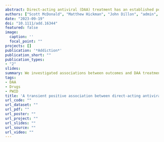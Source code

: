 ```yaml
---
abstract: Direct-acting antiviral (DAA) treatment has an established positive effect on liver outcomes in people with hepatitis C infection; however, there is insufficient evidence regarding its effects on the 'extra-hepatic' outcomes of drug-related hospitalization and mortality (DRM) among people who inject drugs (PWID). We investigated associations between these outcomes and DAA treatment by comparing post-treatment to baseline periods using a within-subjects design to minimize selection bias concerns with cohort or case–control designs.
authors: ["Scott McDonald", "Matthew Hickman", "John Dillon", "admin", "Andrew McAuley", "Andrew Fraser", "Peter Hayes", "Sharon Hutchinson"]
date: "2023-09-19"
doi: "10.1111/add.16344"
featured: false
image:
  caption: ''
  focal_point: ""
projects: []
publication: '*Addiction*'
publication_short: ""
publication_types:
- "2"
slides:
summary: We investigated associations between outcomes and DAA treatment by comparing post-treatment to baseline periods using a within-subjects design
tags:
- DAA
- Drugs
- PWID
title: 'A transient positive association between direct-acting antiviral therapy for hepatitis C infection and drug-related hospitalization among people who inject drugs: Self-controlled case-series analysis of national data'
url_code: ""
url_dataset: ""
url_pdf: ""
url_poster: ""
url_project: ""
url_slides: ""
url_source: ""
url_video: ""
---
```

